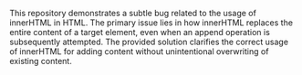 This repository demonstrates a subtle bug related to the usage of innerHTML in HTML.  The primary issue lies in how innerHTML replaces the entire content of a target element, even when an append operation is subsequently attempted. The provided solution clarifies the correct usage of innerHTML for adding content without unintentional overwriting of existing content.